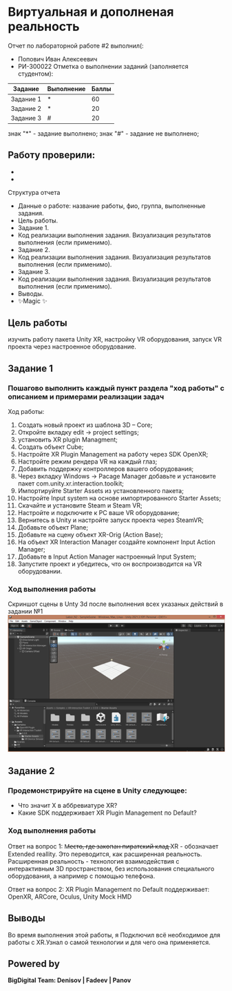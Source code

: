 # Виртуальная и дополненая реальность
Отчет по лабораторной работе #2 выполнил(:
- Попович Иван Алексеевич
- РИ-300022
Отметка о выполнении заданий (заполняется студентом):

| Задание | Выполнение | Баллы |
| ------ | ------ | ------ |
| Задание 1 | * | 60 |
| Задание 2 | * | 20 |
| Задание 3 | # | 20 |

знак "*" - задание выполнено; знак "#" - задание не выполнено;

Работу проверили:
- 
- 
- 


Структура отчета

- Данные о работе: название работы, фио, группа, выполненные задания.
- Цель работы.
- Задание 1.
- Код реализации выполнения задания. Визуализация результатов выполнения (если применимо).
- Задание 2.
- Код реализации выполнения задания. Визуализация результатов выполнения (если применимо).
- Задание 3.
- Код реализации выполнения задания. Визуализация результатов выполнения (если применимо).
- Выводы.
- ✨Magic ✨

## Цель работы
изучить работу пакета Unity XR, настройку VR оборудования, запуск VR проекта через настроенное оборудование.

## Задание 1
### Пошагово выполнить каждый пункт раздела "ход работы" с описанием и примерами реализации задач
Ход работы:
1)	Создать новый проект из шаблона 3D – Core;
2)	Откройте вкладку edit -> project settings;
3)	установить XR plugin Managment;
4)	Создать объект Cube;
5)	Настройте XR Plugin Management на работу через SDK OpenXR;
6)	Настройте режим рендера VR на каждый глаз;
7)	Добавить поддержку контроллеров вашего оборудования;
8)	Через вкладку Windows -> Pacage Manager добавьте и установите пакет
com.unity.xr.interaction.toolkit;
9)	Импортируйте Starter Assets из установленного пакета;
10) Настройте Input system на основе импортированного Starter Assets;
11) Скачайте и установите Steam и Steam VR;
12) Настройте и подключите к PC ваше VR оборудование;
13) Вернитесь в Unity и настройте запуск проекта через SteamVR;
14) Добавьте объект Plane;
15) Добавьте на сцену объект XR-Orig (Action Base);
16) На объект XR Interaction Manager создайте компонент Input Action
Manager;
17) Добавьте в Input Action Manager настроенный Input System;
18) Запустите проект и убедитесь, что он воспроизводится на VR
оборудовании.

### Ход выполнения работы

Скриншот сцены в Unty 3d после выполнения всех указаных действий в задании №1
![](/Screen.png)



## Задание 2
### Продемонстрируйте на сцене в Unity следующее:
 - Что значит X в аббревиатуре XR?
 - Какие SDK поддерживает XR Plugin Management по Default?

### Ход выполнения работы
Ответ на вопрос 1:
М̶е̶с̶т̶о̶,̶ ̶г̶д̶е̶ ̶з̶а̶к̶о̶п̶а̶н̶ ̶п̶и̶р̶а̶т̶с̶к̶и̶й̶ ̶к̶л̶а̶д̶
XR - обозначает Extended reallity. Это переводится, как расширенная реальность. Расширенная реальность - технология взаимодействия с интерактивным 3D пространством, без использования специального оборудования, а например с помощью телефона.

Ответ на вопрос 2:
XR Plugin Management по Default поддерживает: OpenXR, ARCore, Oculus, Unity Mock HMD
## Выводы

Во время выполнения этой работы, я Подключил всё необходимое для работы с XR.Узнал о самой технологии и для чего она применяется.

## Powered by

**BigDigital Team: Denisov | Fadeev | Panov**
